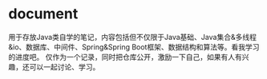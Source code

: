 # document
用于存放Java类自学的笔记，内容包括但不仅限于Java基础、Java集合&amp;多线程&amp;io、数据库、中间件、Spring&amp;Spring Boot框架、数据结构和算法等。看我学习的进度吧。 仅作为一个记录，同时把仓库公开，激励一下自己，如果有人有兴趣，还可以一起讨论、学习。
